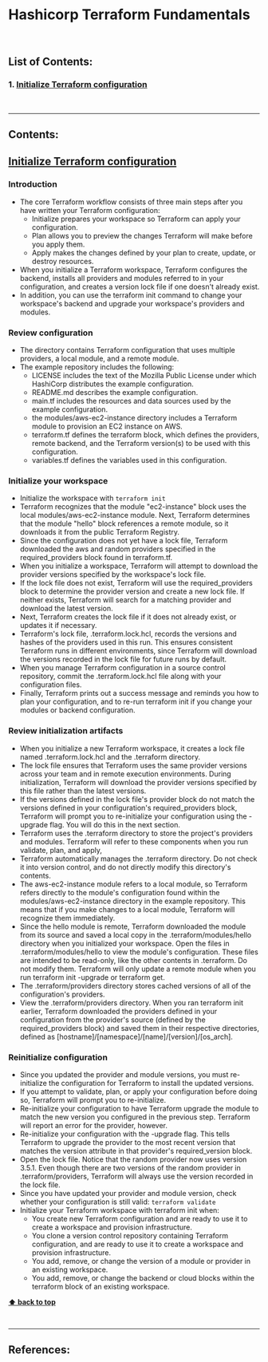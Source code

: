 # Hashicorp Terraform Fundamentals

<br />

## List of Contents:

### 1. [Initialize Terraform configuration](#content-1)

<br />

---

## Contents:
## [Initialize Terraform configuration](https://developer.hashicorp.com/terraform/tutorials/cli/init) <span id="content-1"></span>

### Introduction
- The core Terraform workflow consists of three main steps after you have written your Terraform configuration:
  - Initialize prepares your workspace so Terraform can apply your configuration.
  - Plan allows you to preview the changes Terraform will make before you apply them.
  - Apply makes the changes defined by your plan to create, update, or destroy resources.
- When you initialize a Terraform workspace, Terraform configures the backend, installs all providers and modules referred to in your configuration, and creates a version lock file if one doesn't already exist.
- In addition, you can use the terraform init command to change your workspace's backend and upgrade your workspace's providers and modules.

### Review configuration
- The directory contains Terraform configuration that uses multiple providers, a local module, and a remote module.
- The example repository includes the following:
  - LICENSE includes the text of the Mozilla Public License under which HashiCorp distributes the example configuration.
  - README.md describes the example configuration.
  - main.tf includes the resources and data sources used by the example configuration. 
  - the modules/aws-ec2-instance directory includes a Terraform module to provision an EC2 instance on AWS.
  - terraform.tf defines the terraform block, which defines the providers, remote backend, and the Terraform version(s) to be used with this configuration.
  - variables.tf defines the variables used in this configuration.

### Initialize your workspace
- Initialize the workspace with `terraform init`
- Terraform recognizes that the module "ec2-instance" block uses the local modules/aws-ec2-instance module. Next, Terraform determines that the module "hello" block references a remote module, so it downloads it from the public Terraform Registry.
- Since the configuration does not yet have a lock file, Terraform downloaded the aws and random providers specified in the required_providers block found in terraform.tf.
- When you initialize a workspace, Terraform will attempt to download the provider versions specified by the workspace's lock file.
- If the lock file does not exist, Terraform will use the required_providers block to determine the provider version and create a new lock file. If neither exists, Terraform will search for a matching provider and download the latest version.
- Next, Terraform creates the lock file if it does not already exist, or updates it if necessary.
- Terraform's lock file, .terraform.lock.hcl, records the versions and hashes of the providers used in this run. This ensures consistent Terraform runs in different environments, since Terraform will download the versions recorded in the lock file for future runs by default.
- When you manage Terraform configuration in a source control repository, commit the .terraform.lock.hcl file along with your configuration files.
- Finally, Terraform prints out a success message and reminds you how to plan your configuration, and to re-run terraform init if you change your modules or backend configuration.

### Review initialization artifacts
- When you initialize a new Terraform workspace, it creates a lock file named .terraform.lock.hcl and the .terraform directory.
- The lock file ensures that Terraform uses the same provider versions across your team and in remote execution environments. During initialization, Terraform will download the provider versions specified by this file rather than the latest versions.
- If the versions defined in the lock file's provider block do not match the versions defined in your configuration's required_providers block, Terraform will prompt you to re-initialize your configuration using the -upgrade flag. You will do this in the next section.
- Terraform uses the .terraform directory to store the project's providers and modules. Terraform will refer to these components when you run validate, plan, and apply,
- Terraform automatically manages the .terraform directory. Do not check it into version control, and do not directly modify this directory's contents.
- The aws-ec2-instance module refers to a local module, so Terraform refers directly to the module's configuration found within the modules/aws-ec2-instance directory in the example repository. This means that if you make changes to a local module, Terraform will recognize them immediately.
- Since the hello module is remote, Terraform downloaded the module from its source and saved a local copy in the .terraform/modules/hello directory when you initialized your workspace. Open the files in .terraform/modules/hello to view the module's configuration. These files are intended to be read-only, like the other contents in .terraform. Do not modify them. Terraform will only update a remote module when you run terraform init -upgrade or terraform get.
- The .terraform/providers directory stores cached versions of all of the configuration's providers.
- View the .terraform/providers directory. When you ran terraform init earlier, Terraform downloaded the providers defined in your configuration from the provider's source (defined by the required_providers block) and saved them in their respective directories, defined as [hostname]/[namespace]/[name]/[version]/[os_arch].

### Reinitialize configuration
- Since you updated the provider and module versions, you must re-initialize the configuration for Terraform to install the updated versions.
- If you attempt to validate, plan, or apply your configuration before doing so, Terraform will prompt you to re-initialize.
- Re-initialize your configuration to have Terraform upgrade the module to match the new version you configured in the previous step. Terraform will report an error for the provider, however.
- Re-initialize your configuration with the -upgrade flag. This tells Terraform to upgrade the provider to the most recent version that matches the version attribute in that provider's required_version block.
- Open the lock file. Notice that the random provider now uses version 3.5.1. Even though there are two versions of the random provider in .terraform/providers, Terraform will always use the version recorded in the lock file.
- Since you have updated your provider and module version, check whether your configuration is still valid: `terraform validate`
- Initialize your Terraform workspace with terraform init when:
  - You create new Terraform configuration and are ready to use it to create a workspace and provision infrastructure.
  - You clone a version control repository containing Terraform configuration, and are ready to use it to create a workspace and provision infrastructure.
  - You add, remove, or change the version of a module or provider in an existing workspace.
  - You add, remove, or change the backend or cloud blocks within the terraform block of an existing workspace.



**[⬆ back to top](#list-of-contents)**

<br />

---

## References: